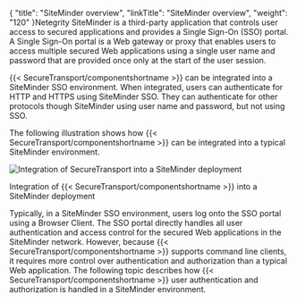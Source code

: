 {
    "title": "SiteMinder overview",
    "linkTitle": "SiteMinder overview",
    "weight": "120"
}Netegrity SiteMinder is a third-party application that controls user access to secured applications and provides a Single Sign-On (SSO) portal. A Single Sign-On portal is a Web gateway or proxy that enables users to access multiple secured Web applications using a single user name and password that are provided once only at the start of the user session.

{{< SecureTransport/componentshortname  >}} can be integrated into a SiteMinder SSO environment. When integrated, users can authenticate for HTTP and HTTPS using SiteMinder SSO. They can authenticate for other protocols though SiteMinder using user name and password, but not using SSO.

The following illustration shows how {{< SecureTransport/componentshortname  >}} can be integrated into a typical SiteMinder environment.

<img src="/Images/SecureTransport/SiteMinder_SampleIntegrationModel.png" class="maxWidth" alt="Integration of SecureTransport into a SiteMinder deployment" />

Integration of {{< SecureTransport/componentshortname  >}} into a SiteMinder deployment

Typically, in a SiteMinder SSO environment, users log onto the SSO portal using a Browser Client. The SSO portal directly handles all user authentication and access control for the secured Web applications in the SiteMinder network. However, because {{< SecureTransport/componentshortname  >}} supports command line clients, it requires more control over authentication and authorization than a typical Web application. The following topic describes how {{< SecureTransport/componentshortname  >}} user authentication and authorization is handled in a SiteMinder environment.
